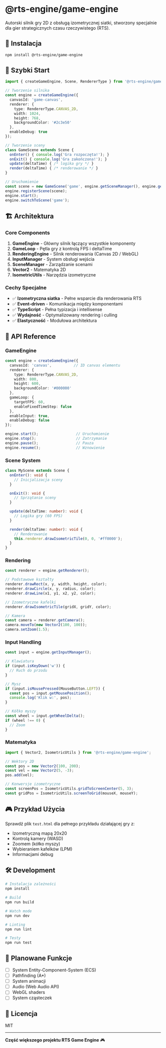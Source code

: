 # @rts-engine/game-engine

Autorski silnik gry 2D z obsługą izometrycznej siatki, stworzony specjalnie dla gier strategicznych czasu rzeczywistego (RTS).

## 🚀 Instalacja

```bash
npm install @rts-engine/game-engine
```

## 🎯 Szybki Start

```typescript
import { createGameEngine, Scene, RendererType } from '@rts-engine/game-engine';

// Tworzenie silnika
const engine = createGameEngine({
  canvasId: 'game-canvas',
  renderer: {
    type: RendererType.CANVAS_2D,
    width: 1024,
    height: 768,
    backgroundColor: '#2c3e50'
  },
  enableDebug: true
});

// Tworzenie sceny
class GameScene extends Scene {
  onEnter() { console.log('Gra rozpoczęta!'); }
  onExit() { console.log('Gra zakończona!'); }
  update(deltaTime) { /* logika gry */ }
  render(deltaTime) { /* renderowanie */ }
}

// Uruchomienie
const scene = new GameScene('game', engine.getSceneManager(), engine.getRenderer(), engine.getInputManager());
engine.registerScene(scene);
engine.start();
engine.switchToScene('game');
```

## 🏗️ Architektura

### Core Components

1. **GameEngine** - Główny silnik łączący wszystkie komponenty
2. **GameLoop** - Pętla gry z kontrolą FPS i deltaTime
3. **RenderingEngine** - Silnik renderowania (Canvas 2D / WebGL)
4. **InputManager** - System obsługi wejścia
5. **SceneManager** - Zarządzanie scenami
6. **Vector2** - Matematyka 2D
7. **IsometricUtils** - Narzędzia izometryczne

### Cechy Specjalne

- ✅ **Izometryczna siatka** - Pełne wsparcie dla renderowania RTS
- ✅ **Event-driven** - Komunikacja między komponentami
- ✅ **TypeScript** - Pełna typizacja i intellisense
- ✅ **Wydajność** - Optymalizowany rendering i culling
- ✅ **Elastyczność** - Modułowa architektura

## 📖 API Reference

### GameEngine

```typescript
const engine = createGameEngine({
  canvasId: 'canvas',          // ID canvas elementu
  renderer: {
    type: RendererType.CANVAS_2D,
    width: 800,
    height: 600,
    backgroundColor: '#000000'
  },
  gameLoop: {
    targetFPS: 60,
    enableFixedTimeStep: false
  },
  enableInput: true,
  enableDebug: false
});

engine.start();                 // Uruchomienie
engine.stop();                  // Zatrzymanie
engine.pause();                 // Pauza
engine.resume();                // Wznowienie
```

### Scene System

```typescript
class MyScene extends Scene {
  onEnter(): void {
    // Inicjalizacja sceny
  }

  onExit(): void {
    // Sprzątanie sceny
  }

  update(deltaTime: number): void {
    // Logika gry (60 FPS)
  }

  render(deltaTime: number): void {
    // Renderowanie
    this.renderer.drawIsometricTile(0, 0, '#ff0000');
  }
}
```

### Rendering

```typescript
const renderer = engine.getRenderer();

// Podstawowe kształty
renderer.drawRect(x, y, width, height, color);
renderer.drawCircle(x, y, radius, color);
renderer.drawLine(x1, y1, x2, y2, color);

// Izometryczne kafelki
renderer.drawIsometricTile(gridX, gridY, color);

// Kamera
const camera = renderer.getCamera();
camera.moveTo(new Vector2(100, 100));
camera.setZoom(1.5);
```

### Input Handling

```typescript
const input = engine.getInputManager();

// Klawiatura
if (input.isKeyDown('w')) {
  // Ruch do przodu
}

// Mysz
if (input.isMousePressed(MouseButton.LEFT)) {
  const pos = input.getMousePosition();
  console.log('Klik w:', pos);
}

// Kółko myszy
const wheel = input.getWheelDelta();
if (wheel !== 0) {
  // Zoom
}
```

### Matematyka

```typescript
import { Vector2, IsometricUtils } from '@rts-engine/game-engine';

// Wektory 2D
const pos = new Vector2(100, 200);
const vel = new Vector2(5, -3);
pos.add(vel);

// Konwersje izometryczne
const screenPos = IsometricUtils.gridToScreenCenter(5, 3);
const gridPos = IsometricUtils.screenToGrid(mouseX, mouseY);
```

## 🎮 Przykład Użycia

Sprawdź plik `test.html` dla pełnego przykładu działającej gry z:
- Izometryczną mapą 20x20
- Kontrolą kamery (WASD)
- Zoomem (kółko myszy)
- Wybieraniem kafelków (LPM)
- Informacjami debug

## 🛠️ Development

```bash
# Instalacja zależności
npm install

# Build
npm run build

# Watch mode
npm run dev

# Linting
npm run lint

# Testy
npm run test
```

## 🎯 Planowane Funkcje

- [ ] System Entity-Component-System (ECS)
- [ ] Pathfinding (A*)
- [ ] System animacji
- [ ] Audio (Web Audio API)
- [ ] WebGL shaders
- [ ] System cząsteczek

## 📄 Licencja

MIT

---

**Część większego projektu RTS Game Engine** 🎮 